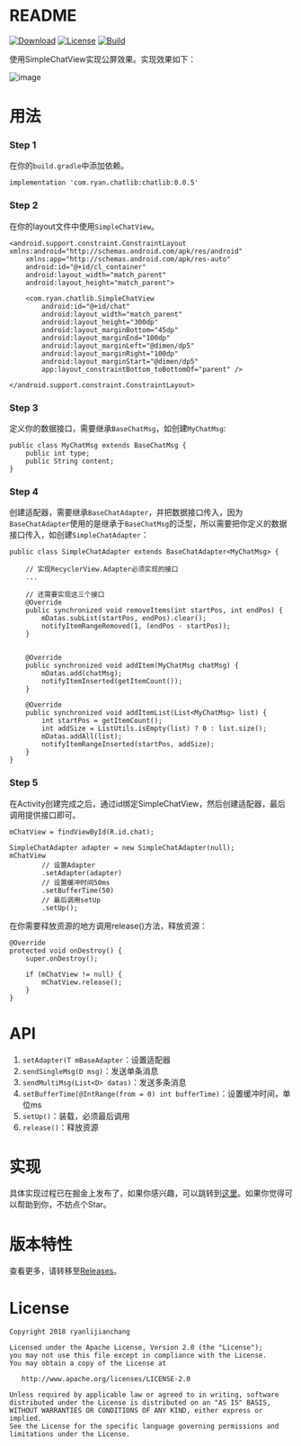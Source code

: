 # README #

[![Download](https://img.shields.io/badge/Download-V0.0.5-blue.svg)](https://bintray.com/ryanlijianchang/maven/SimpleChatView)
[![License](https://img.shields.io/badge/license-Apache2.0-green.svg)](
https://github.com/ryanlijianchang/SimpleChatView)
[![Build](https://img.shields.io/circleci/project/github/RedSparr0w/node-csgo-parser.svg)](
https://github.com/ryanlijianchang/SimpleChatView)

使用SimpleChatView实现公屏效果。实现效果如下：

![image](http://osjnd854m.bkt.clouddn.com/ssss.gif)

# 用法 #

### Step 1 ###

在你的`build.gradle`中添加依赖。

    implementation 'com.ryan.chatlib:chatlib:0.0.5'

### Step 2 ###

在你的layout文件中使用`SimpleChatView`。

	<android.support.constraint.ConstraintLayout xmlns:android="http://schemas.android.com/apk/res/android"
	    xmlns:app="http://schemas.android.com/apk/res-auto"
	    android:id="@+id/cl_container"
	    android:layout_width="match_parent"
	    android:layout_height="match_parent">
	
	    <com.ryan.chatlib.SimpleChatView
	        android:id="@+id/chat"
	        android:layout_width="match_parent"
	        android:layout_height="300dp"
	        android:layout_marginBottom="45dp"
	        android:layout_marginEnd="100dp"
	        android:layout_marginLeft="@dimen/dp5"
	        android:layout_marginRight="100dp"
	        android:layout_marginStart="@dimen/dp5"
	        app:layout_constraintBottom_toBottomOf="parent" />
	
	</android.support.constraint.ConstraintLayout>

### Step 3 ###

定义你的数据接口，需要继承`BaseChatMsg`，如创建`MyChatMsg`:

	public class MyChatMsg extends BaseChatMsg {
		public int type;
		public String content;
	}

### Step 4 ###

创建适配器，需要继承`BaseChatAdapter`，并把数据接口传入，因为`BaseChatAdapter`使用的是继承于`BaseChatMsg`的泛型，所以需要把你定义的数据接口传入，如创建`SimpleChatAdapter`：

	public class SimpleChatAdapter extends BaseChatAdapter<MyChatMsg> {
		
		// 实现RecyclerView.Adapter必须实现的接口
		...
	
		// 还需要实现这三个接口
		@Override
	    public synchronized void removeItems(int startPos, int endPos) {
	        mDatas.subList(startPos, endPos).clear();
	        notifyItemRangeRemoved(1, (endPos - startPos));
	    }
	
	
	    @Override
	    public synchronized void addItem(MyChatMsg chatMsg) {
	        mDatas.add(chatMsg);
	        notifyItemInserted(getItemCount());
	    }
	
	    @Override
	    public synchronized void addItemList(List<MyChatMsg> list) {
	        int startPos = getItemCount();
	        int addSize = ListUtils.isEmpty(list) ? 0 : list.size();
	        mDatas.addAll(list);
	        notifyItemRangeInserted(startPos, addSize);
	    }
	}

### Step 5 ###

在Activity创建完成之后，通过id绑定SimpleChatView，然后创建适配器，最后调用提供接口即可。

    mChatView = findViewById(R.id.chat);

    SimpleChatAdapter adapter = new SimpleChatAdapter(null);
    mChatView
            // 设置Adapter
            .setAdapter(adapter)
            // 设置缓冲时间50ms
            .setBufferTime(50)
            // 最后调用setUp
            .setUp();

在你需要释放资源的地方调用release()方法，释放资源：


    @Override
    protected void onDestroy() {
        super.onDestroy();

        if (mChatView != null) {
            mChatView.release();
        }
    }

# API #

1. `setAdapter(T mBaseAdapter`：设置适配器
2. `sendSingleMsg(D msg)`：发送单条消息
3. `sendMultiMsg(List<D> datas)`：发送多条消息
4. `setBufferTime(@IntRange(from = 0) int bufferTime)`：设置缓冲时间，单位ms
5. `setUp()`：装载，必须最后调用
6. `release()`：释放资源

# 实现 #

具体实现过程已在掘金上发布了，如果你感兴趣，可以跳转到[这里](https://juejin.im/post/5b63345051882519ba007802#comment)。如果你觉得可以帮助到你，不妨点个Star。

# 版本特性 #

查看更多，请转移至[Releases](https://github.com/ryanlijianchang/SimpleChatView/releases)。


# License #

    
    Copyright 2018 ryanlijianchang
    
    Licensed under the Apache License, Version 2.0 (the "License");
    you may not use this file except in compliance with the License.
    You may obtain a copy of the License at
    
       http://www.apache.org/licenses/LICENSE-2.0
    
    Unless required by applicable law or agreed to in writing, software
    distributed under the License is distributed on an "AS IS" BASIS,
    WITHOUT WARRANTIES OR CONDITIONS OF ANY KIND, either express or implied.
    See the License for the specific language governing permissions and
    limitations under the License.